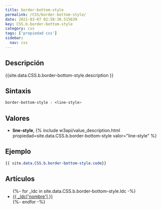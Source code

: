 ```yaml
---
title: border-bottom-style
permalink: /CSS/border-bottom-style/
date: 2021-03-07 02:58:30.515639
key: CSS.b.border-bottom-style
category: css
tags: ['propiedad css']
sidebar: 
  nav: css
---
```


## Descripción
{{site.data.CSS.b.border-bottom-style.description }}

## Sintaxis
~~~css
border-bottom-style : <line-style>
~~~

## Valores
* **line-style**,  {% include w3api/value_description.html propiedad=site.data.CSS.b.border-bottom-style valor="line-style" %}

## Ejemplo
~~~css
{{ site.data.CSS.b.border-bottom-style.code}}
~~~

## Artículos
<ul>
{%- for _ldc in site.data.CSS.b.border-bottom-style.ldc -%}
   <li>
       <a href="{{_ldc['url'] }}">{{ _ldc['nombre'] }}</a>
   </li>
{%- endfor -%}
</ul>
